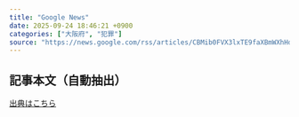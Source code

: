 ```yaml
---
title: "Google News"
date: 2025-09-24 18:46:21 +0900
categories: ["大阪府", "犯罪"]
source: "https://news.google.com/rss/articles/CBMib0FVX3lxTE9faXBmWXhHd0dYWFlJVFljNnZnUzNtNEhMUlZVVERiRVBhUFJ3NGl2a0JwOTVmRG5ReGVXZnpKMkNUenlVU2ZDd0xjT1JJNThZQzRRX0Z2LTZ6WlVxa0pUcV8yVTNOcFQ1amM4TjFWRQ?oc=5"
---
```


## 記事本文（自動抽出）
<body class="y0K44d EA71Tc" id="readabilityBody"></body>

[出典はこちら](https://news.google.com/rss/articles/CBMib0FVX3lxTE9faXBmWXhHd0dYWFlJVFljNnZnUzNtNEhMUlZVVERiRVBhUFJ3NGl2a0JwOTVmRG5ReGVXZnpKMkNUenlVU2ZDd0xjT1JJNThZQzRRX0Z2LTZ6WlVxa0pUcV8yVTNOcFQ1amM4TjFWRQ?oc=5)
